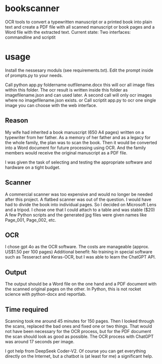# bookscanner
OCR tools to convert a typewritten manuscript or a printed book into plain text and create a PDF file with all scanned manuscript or book pages and a Word file with the extracted text.
Current state: 
Two interfaces: commandline and scriptit

# usage
Install the nessesary moduls (see requirements.txt).
Edit the prompt inside of prompts.py to your needs. 

Call 
python app.py foldername outfilename.docx 
this will ocr all image files within this folder.
The ocr result is written inside this folder as imagefilename.json and can used
later. A second call will only ocr images where no imagefilename.json exists.
or
Call 
scriptit app.py 
to ocr one single image you can choose with the web interface.


## Reason
My wife had inherited a book manuscript (650 A4 pages) written on a typewriter from her father. As a memory of her father and as a legacy for the whole family, the plan was to scan the book. Then it would be converted into a Word document for future processing using OCR. And the family members would receive the original manuscript as a PDF file.

I was given the task of selecting and testing the appropriate software and hardware on a tight budget.

## Scanner
A commercial scanner was too expensive and would no longer be needed after this project. A flatbed scanner was out of the question. I would have had to divide the book into individual pages. So I decided on Microsoft Lens and a tripod. I chose one that I could attach to a table and was stable ($20)
A few Python scripts and the generated jpg files were given names like Page_001, Page_002, etc.

## OCR
I chose gpt 4o as the OCR software. The costs are manageable (approx. US$1.50 per 100 pages)
Additional benefit: No training in special software such as Tesseract and Keras-OCR, but I was able to learn the ChatGPT API.

## Output
The output should be a Word file on the one hand and a PDF document with the scanned original pages on the other. In Python, this is not rocket science with python-docx and reportlab.

## Time required
Scanning took me around 45 minutes for 150 pages. Then I looked through the scans, replaced the bad ones and fixed one or two things. That would not have been necessary for the OCR process, but for the PDF document the scan should look as good as possible. The OCR process with ChatGPT was around 17 seconds per image.


I got help from DeepSeek Coder-V2. Of course you can get everything directly on the Internet, but a chatbot is (at least for me) a significant help.
